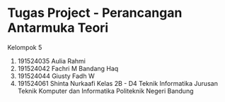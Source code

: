 # Tugas Project - Perancangan Antarmuka Teori

Kelompok 5
1. 191524035 Aulia Rahmi
2. 191524042 Fachri M Bandang Haq
3. 191524044 Giusty Fadh W
4. 191524061 Shinta Nurkaafi
Kelas 2B - D4 Teknik Informatika
Jurusan Teknik Komputer dan Informatika
Politeknik Negeri Bandung
